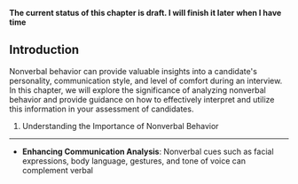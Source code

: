 **The current status of this chapter is draft. I will finish it later when I have time**

Introduction
------------

Nonverbal behavior can provide valuable insights into a candidate's personality, communication style, and level of comfort during an interview. In this chapter, we will explore the significance of analyzing nonverbal behavior and provide guidance on how to effectively interpret and utilize this information in your assessment of candidates.

1. Understanding the Importance of Nonverbal Behavior
-----------------------------------------------------

* **Enhancing Communication Analysis**: Nonverbal cues such as facial expressions, body language, gestures, and tone of voice can complement verbal

